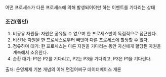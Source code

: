 어떤 프로세스가 다른 프로세스에 의해 발생되어야만 하는 이벤트를 기다리는 상태

### 조건(원인)
1. 비공유 자원들: 자원은 공유될 수 없으며 한 프로세스만이 독접적으로 접근한다.
2. 비선점: 자원을 한 프로세스로부터 빼앗아 다른 프로세스에 할당할 수 없다.
3. 점유하며 대기: 한 프로세스는 다른 자원을 기다리는 동안 자신에게 할당된 자원을 계속해서 소유한다.
4. 순환 대기: P1은 P2를 기다리고, P2는 P3을 기다리고, P3은 P1을 기다린다.

출처:
운영체제 기본 개념의 이해
면접어쩌구
데이터베이스 개론